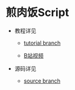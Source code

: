 # 煎肉饭Script

- 教程详见

  - [tutorial branch](https://github.com/insorker/JianRouFanScript/tree/tutorial)

  - [B站视频](https://space.bilibili.com/434618849/channel/seriesdetail?sid=3134430)

- 源码详见

  - [source branch](https://github.com/insorker/JianRouFanScript/tree/source)
